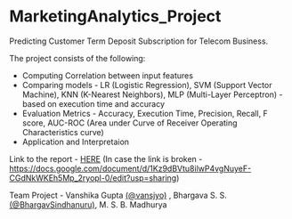 # MarketingAnalytics_Project
Predicting Customer Term Deposit Subscription for Telecom Business. 

The project consists of the following:
* Computing Correlation between input features
* Comparing models - LR (Logistic Regression), SVM (Support Vector Machine), KNN (K-Nearest Neighbors), MLP (Multi-Layer Perceptron) - based on execution time and accuracy
* Evaluation Metrics - Accuracy, Execution Time, Precision, Recall, F score, AUC-ROC (Area under Curve of Receiver Operating Characteristics curve)
* Application and Interpretaion

Link to the report - [HERE](https://docs.google.com/document/d/1Kz9dBVtu8ilwP4vgNuyeF-CGdNkWKEh5Mp_2ryopl-0/edit?usp=sharing)
(In case the link is broken - https://docs.google.com/document/d/1Kz9dBVtu8ilwP4vgNuyeF-CGdNkWKEh5Mp_2ryopl-0/edit?usp=sharing)

Team Project - Vanshika Gupta [(@vansjyo)](https://github.com/vansjyo) , Bhargava S. S. [(@BhargavSindhanuru)](https://github.com/BhargavSindhanuru), M. S. B. Madhurya 
